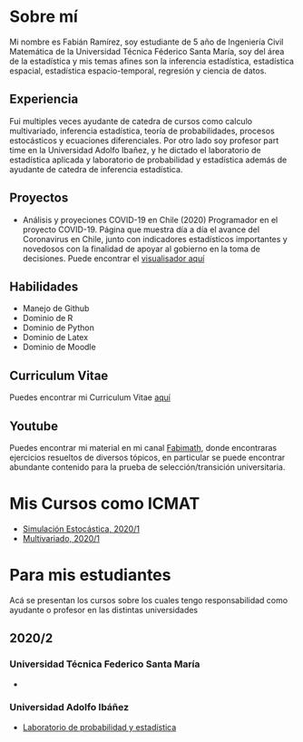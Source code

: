 # Sobre mí

Mi nombre es Fabián Ramírez, soy estudiante de 5 año de Ingeniería Civil Matemática de la Universidad Técnica Féderico Santa María, soy del área de la estadística y mis temas afines son la inferencia estadística, estadística espacial, estadística espacio-temporal, regresión y ciencia de datos.

## Experiencia
Fui multiples veces ayudante de catedra de cursos como calculo multivariado, inferencia estadística, teoría de probabilidades, procesos estocásticos y ecuaciones diferenciales. Por otro lado soy profesor part time en la Universidad Adolfo Ibañez, y he dictado el laboratorio de estadística aplicada y laboratorio de probabilidad y estadística además de ayudante de catedra de inferencia estadística.

## Proyectos
* Análisis y proyeciones COVID-19 en Chile
(2020) Programador en el proyecto COVID-19. Página que muestra día a día el avance del Coronavirus en Chile, junto con indicadores estadísticos importantes y novedosos con la finalidad de apoyar al gobierno en la toma de decisiones. Puede encontrar el [visualisador aquí](https://covid-19vis.cmm.uchile.cl/info)

## Habilidades
* Manejo de Github
* Dominio de R
* Dominio de Python
* Dominio de Latex
* Dominio de Moodle

## Curriculum Vitae

Puedes encontrar mi Curriculum Vitae [aquí](cv/cv.pdf)

## Youtube

Puedes encontrar mi material en mi canal [Fabimath](https://youtube.com/c/fabimath/), donde encontraras ejercicios resueltos de diversos tópicos, en particular se puede encontrar abundante contenido para la prueba de selección/transición universitaria.

# Mis Cursos como ICMAT

* [Simulación Estocástica, 2020/1](https://fabimath.github.io/Simulaci-n-Estoc-stica/)
* [Multivariado, 2020/1](https://fabimath.github.io/Multivariado/)

# Para mis estudiantes
Acá se presentan los cursos sobre los cuales tengo responsabilidad como ayudante o profesor en las distintas universidades
## 2020/2
### Universidad Técnica Federico Santa María
* 

### Universidad Adolfo Ibáñez
* [Laboratorio de probabilidad y estadística](https://fabimath.github.io/LEC-PYE/)
